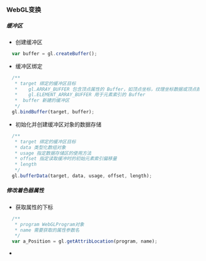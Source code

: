 ### WebGL变换

##### 缓冲区
- 创建缓冲区
``` js
  var buffer = gl.createBuffer();
```
- 缓冲区绑定
```js
  /** 
   * target 绑定的缓冲区目标
   *    gl.ARRAY_BUFFER 包含顶点属性的 Buffer，如顶点坐标，纹理坐标数据或顶点颜色数据
   *    gl.ELEMENT_ARRAY_BUFFER 用于元素索引的 Buffer
   *  buffer 新建的缓冲区
   */
  gl.bindBuffer(target, buffer);

```
- 初始化并创建缓冲区对象的数据存储
```js
  /**
   * target 绑定的缓冲区目标
   * data 类型化数组对象
   * usage 指定数据存储区的使用方法
   * offset 指定读取缓冲时的初始元素索引偏移量
   * length 
   */
  gl.bufferData(target, data, usage, offset, length);

```
##### 修改着色器属性
- 获取属性的下标
``` js
  /**
   * program WebGLProgram对象
   * name 需要获取的属性参数名
   */
  var a_Position = gl.getAttribLocation(program, name);
```
- 
  